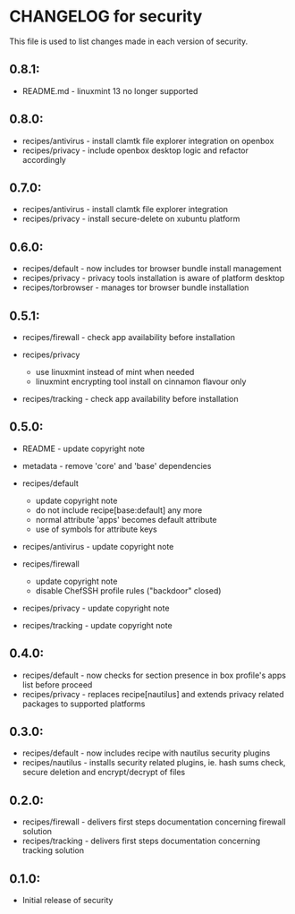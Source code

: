 # CHANGELOG for security

This file is used to list changes made in each version of security.

## 0.8.1:

* README.md - linuxmint 13 no longer supported

## 0.8.0:

* recipes/antivirus - install clamtk file explorer integration on openbox
* recipes/privacy   - include openbox desktop logic and refactor accordingly

## 0.7.0:

* recipes/antivirus - install clamtk file explorer integration
* recipes/privacy   - install secure-delete on xubuntu platform

## 0.6.0:

* recipes/default    - now includes tor browser bundle install management
* recipes/privacy     - privacy tools installation is aware of platform desktop
* recipes/torbrowser - manages tor browser bundle installation

## 0.5.1:

* recipes/firewall - check app availability before installation

* recipes/privacy

  - use linuxmint instead of mint when needed
  - linuxmint encrypting tool install on cinnamon flavour only

* recipes/tracking - check app availability before installation

## 0.5.0:

* README   - update copyright note
* metadata - remove 'core' and 'base' dependencies

* recipes/default

  - update copyright note
  - do not include recipe[base:default] any more
  - normal attribute 'apps' becomes default attribute
  - use of symbols for attribute keys

* recipes/antivirus - update copyright note

* recipes/firewall

  - update copyright note
  - disable ChefSSH profile rules ("backdoor" closed)

* recipes/privacy   - update copyright note
* recipes/tracking  - update copyright note

## 0.4.0:

* recipes/default - now checks for section presence in box profile's apps list before proceed
* recipes/privacy - replaces recipe[nautilus] and extends privacy related packages to supported platforms

## 0.3.0:

* recipes/default  - now includes recipe with nautilus security plugins
* recipes/nautilus - installs security related plugins, ie. hash sums check, secure deletion and encrypt/decrypt of files

## 0.2.0:

* recipes/firewall - delivers first steps documentation concerning firewall solution
* recipes/tracking - delivers first steps documentation concerning tracking solution

## 0.1.0:

* Initial release of security

